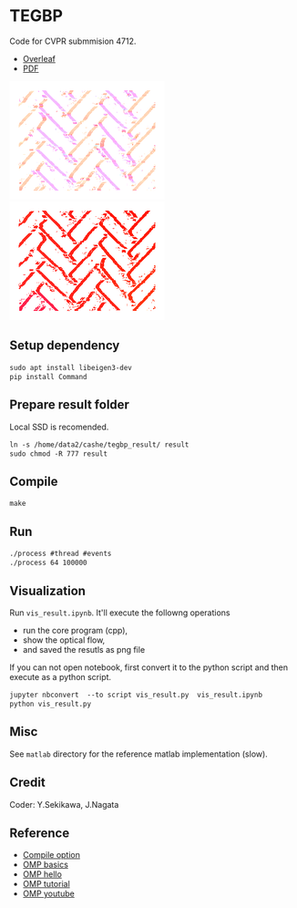 # TEGBP
Code for CVPR submmision 4712.

- [Overleaf](https://www.overleaf.com/project/634f900abe6816625b0e860e)
- [PDF](https://github.com/DensoITLab/tegbp/blob/master/material/CVPR2023_4712.pdf)


<img src="https://github.com/DensoITLab/tegbp/blob/master/material/flo_1_00009.png" alt="normal flow"  title="normal flow">
<img src="https://github.com/DensoITLab/tegbp/blob/master/material/flo_0_00009.png" alt="full flow"  title="full flow">

## Setup dependency 
```
sudo apt install libeigen3-dev
pip install Command
```

## Prepare result folder
Local SSD is recomended.
```
ln -s /home/data2/cashe/tegbp_result/ result
sudo chmod -R 777 result
```

## Compile 
```
make
```

## Run
```
./process #thread #events
./process 64 100000
```

## Visualization
Run `vis_result.ipynb`.
It'll execute the followng operations
- run the core program (cpp),
- show the optical flow,
- and saved the resutls as png file

If you can not open notebook, first convert it to the python script and then execute as a python script.
```
jupyter nbconvert  --to script vis_result.py  vis_result.ipynb 
python vis_result.py 
```

## Misc
See  `matlab` directory for the reference matlab implementation (slow).

## Credit
Coder: Y.Sekikawa, J.Nagata

## Reference
- [Compile option](https://ac-as.net/gcc-optimization-option/)
- [OMP basics](https://ichigopack.net/openmp/omp_base_3.html)
- [OMP hello](https://curc.readthedocs.io/en/latest/programming/OpenMP-C.html#id2)
- [OMP tutorial](https://msu-cmse-courses.github.io/cmse401-S21-student/assignments/0225-HW2_OMP.html)
- [OMP youtube](https://www.youtube.com/playlist?list=PLLX-Q6B8xqZ8n8bwjGdzBJ25X2utwnoEG)
